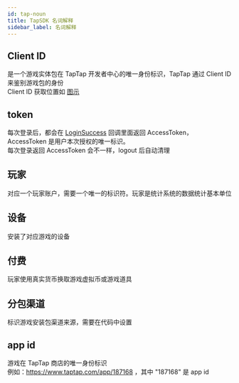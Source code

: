 ```yaml
---
id: tap-noun
title: TapSDK 名词解释
sidebar_label: 名词解释
---
```


## Client ID
是一个游戏实体包在 TapTap 开发者中心的唯一身份标识，TapTap 通过 Client ID 来鉴别游戏包的身份  
Client ID 获取位置如 [图示](/img/tap_clientid.png)  
## token
每次登录后，都会在 [LoginSuccess](tap-unity#7-注册回调) 回调里面返回 AccessToken， AccessToken 是用户本次授权的唯一标识。  
每次登录返回 AccessToken 会不一样，logout 后自动清理

## 玩家
对应一个玩家账户，需要一个唯一的标识符。玩家是统计系统的数据统计基本单位
## 设备
安装了对应游戏的设备
## 付费
玩家使用真实货币换取游戏虚拟币或游戏道具
## 分包渠道
标识游戏安装包渠道来源，需要在代码中设置

## app id
游戏在 TapTap 商店的唯一身份标识  
例如：https://www.taptap.com/app/187168 ，其中 "187168" 是 app id

<!-- ## tap user id
taptap 主站的数字 id，用户在 TapTap 社区的唯一身份标识（开发者不可获取，需用户主动提供）  
tap user id获取位置如[图示](/img/tap_tapid.png) -->
